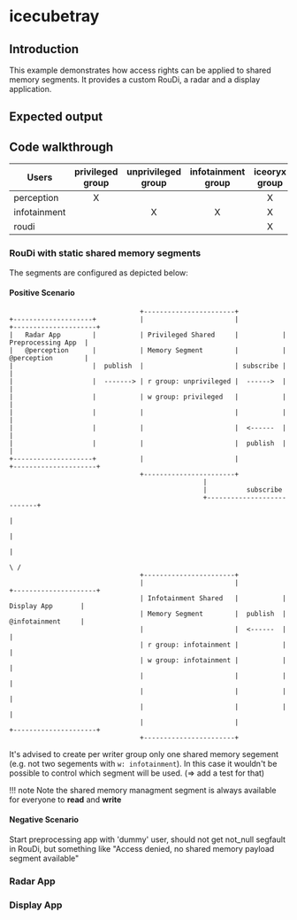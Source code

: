 # icecubetray

## Introduction

This example demonstrates how access rights can be applied to shared memory segments.
It provides a custom RouDi, a radar and a display application.

## Expected output

<!-- Add asciinema link here -->

## Code walkthrough



| Users        | privileged group | unprivileged group | infotainment group |   iceoryx group    |
|--------------|:----------------:|:------------------:|:------------------:|:------------------:|
| perception   |        X         |                    |                    |         X          |
| infotainment |                  |         X          |         X          |         X          |
| roudi        |                  |                    |                    |         X          |

### RouDi with static shared memory segments

The segments are configured as depicted below:

#### Positive Scenario
```
                                 +-----------------------+
+--------------------+           |                       |           +---------------------+
|   Radar App        |           | Privileged Shared     |           |  Preprocessing App  |
|   @perception      |           | Memory Segment        |           |  @perception        |
|                    |  publish  |                       | subscribe |                     |
|                    |  -------> | r group: unprivileged |  ------>  |                     |
|                    |           | w group: privileged   |           |                     |
|                    |           |                       |           |                     |
|                    |           |                       |  <------  |                     |
|                    |           |                       |  publish  |                     |
+--------------------+           |                       |           +---------------------+
                                 +-----------------------+
                                                 |
                                                 |          subscribe
                                                 +---------------------------+
                                                                             |
                                                                             |
                                                                             |
                                                                            \ /
                                 +-----------------------+
                                 |                       |           +---------------------+
                                 | Infotainment Shared   |           |   Display App       |
                                 | Memory Segment        |  publish  |   @infotainment     |
                                 |                       |  <------  |                     |
                                 | r group: infotainment |           |                     |
                                 | w group: infotainment |           |                     |
                                 |                       |           |                     |
                                 |                       |           |                     |
                                 |                       |           |                     |
                                 |                       |           +---------------------+
                                 +-----------------------+
```

It's advised to create per writer group only one shared memory segement (e.g. not two segements with `w: infotainment`).
In this case it wouldn't be possible to control which segment will be used. (=> add a test for that)

!!! note
    Note the shared memory managment segment is always available for everyone to **read** and **write**

#### Negative Scenario

Start preprocessing app with 'dummy' user, should not get not_null segfault in RouDi, but something like "Access denied, no shared memory payload segment available"



### Radar App

### Display App
